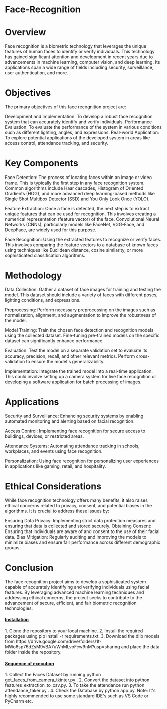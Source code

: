 # Face-Recognition
# Overview
Face recognition is a biometric technology that leverages the unique features of human faces to identify or verify individuals. This technology has gained significant attention and development in recent years due to advancements in machine learning, computer vision, and deep learning. Its applications span a wide range of fields including security, surveillance, user authentication, and more.

# Objectives
The primary objectives of this face recognition project are:

Development and Implementation: To develop a robust face recognition system that can accurately identify and verify individuals.
Performance Evaluation: To evaluate the performance of the system in various conditions such as different lighting, angles, and expressions.
Real-world Application: To explore potential applications of the developed system in areas like access control, attendance tracking, and security.
# Key Components
Face Detection: The process of locating faces within an image or video frame. This is typically the first step in any face recognition system. Common algorithms include Haar cascades, Histogram of Oriented Gradients (HOG), and more advanced deep learning-based methods like Single Shot Multibox Detector (SSD) and You Only Look Once (YOLO).

Feature Extraction: Once a face is detected, the next step is to extract unique features that can be used for recognition. This involves creating a numerical representation (feature vector) of the face. Convolutional Neural Networks (CNNs), particularly models like FaceNet, VGG-Face, and DeepFace, are widely used for this purpose.

Face Recognition: Using the extracted features to recognize or verify faces. This involves comparing the feature vectors to a database of known faces using techniques like Euclidean distance, cosine similarity, or more sophisticated classification algorithms.

# Methodology
Data Collection: Gather a dataset of face images for training and testing the model. This dataset should include a variety of faces with different poses, lighting conditions, and expressions.

Preprocessing: Perform necessary preprocessing on the images such as normalization, alignment, and augmentation to improve the robustness of the model.

Model Training: Train the chosen face detection and recognition models using the collected dataset. Fine-tuning pre-trained models on the specific dataset can significantly enhance performance.

Evaluation: Test the model on a separate validation set to evaluate its accuracy, precision, recall, and other relevant metrics. Perform cross-validation to ensure the model's generalizability.

Implementation: Integrate the trained model into a real-time application. This could involve setting up a camera system for live face recognition or developing a software application for batch processing of images.

# Applications
Security and Surveillance: Enhancing security systems by enabling automated monitoring and alerting based on facial recognition.

Access Control: Implementing face recognition for secure access to buildings, devices, or restricted areas.

Attendance Systems: Automating attendance tracking in schools, workplaces, and events using face recognition.

Personalization: Using face recognition for personalizing user experiences in applications like gaming, retail, and hospitality.

# Ethical Considerations
While face recognition technology offers many benefits, it also raises ethical concerns related to privacy, consent, and potential biases in the algorithms. It is crucial to address these issues by:

Ensuring Data Privacy: Implementing strict data protection measures and ensuring that data is collected and stored securely.
Obtaining Consent: Ensuring that individuals are aware of and consent to the use of their facial data.
Bias Mitigation: Regularly auditing and improving the models to minimize biases and ensure fair performance across different demographic groups.
# Conclusion
The face recognition project aims to develop a sophisticated system capable of accurately identifying and verifying individuals using facial features. By leveraging advanced machine learning techniques and addressing ethical concerns, the project seeks to contribute to the advancement of secure, efficient, and fair biometric recognition technologies.

<h4><u>Installation</u></h4>
1. Clone the repository to your local machine. 
2. Install the required packages using pip install -r requirements.txt.
3. Download the dlib models from https://drive.google.com/drive/folders/1t-MWo6sp76dZsM9vBA7uWnMLvoFcw9nM?usp=sharing and place the data folder inside the repository.

<h4><u>Sequence of execution</u></h4>
1. Collect the Faces Dataset by running  python get_faces_from_camera_tkinter.py .
2. Convert the dataset into python features_extraction_to_csv.py.
3. To take the attendance run python attendance_taker.py .
4. Check the Database by python app.py.
Note: It's highly recommended to use some standard IDE's such as VS Code or PyCharm etc.





